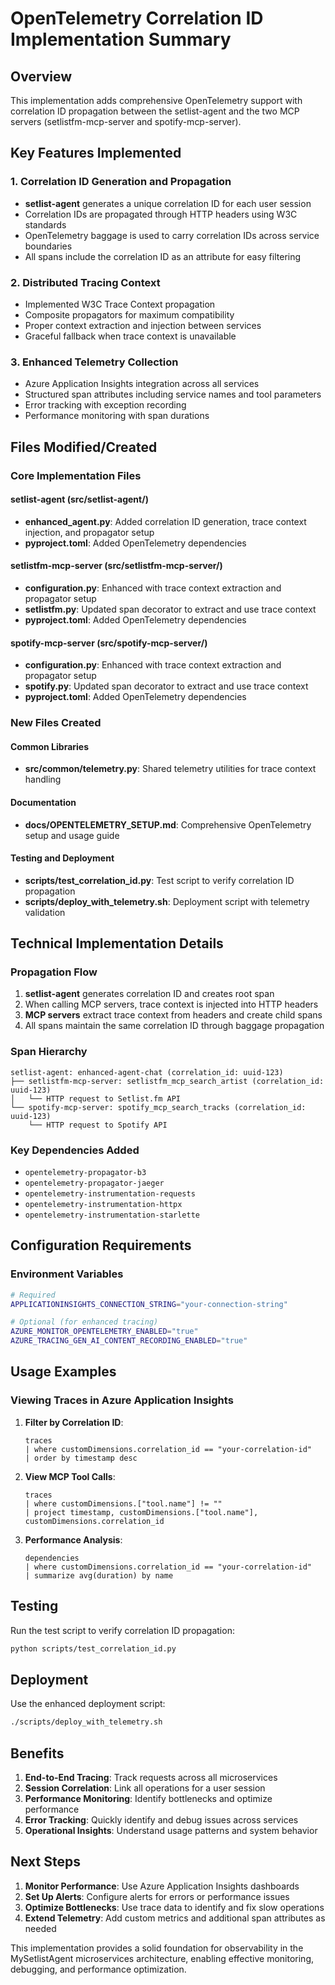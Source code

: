 # OpenTelemetry Correlation ID Implementation Summary

## Overview

This implementation adds comprehensive OpenTelemetry support with correlation ID propagation between the setlist-agent and the two MCP servers (setlistfm-mcp-server and spotify-mcp-server).

## Key Features Implemented

### 1. Correlation ID Generation and Propagation

- **setlist-agent** generates a unique correlation ID for each user session
- Correlation IDs are propagated through HTTP headers using W3C standards
- OpenTelemetry baggage is used to carry correlation IDs across service boundaries
- All spans include the correlation ID as an attribute for easy filtering

### 2. Distributed Tracing Context

- Implemented W3C Trace Context propagation
- Composite propagators for maximum compatibility
- Proper context extraction and injection between services
- Graceful fallback when trace context is unavailable

### 3. Enhanced Telemetry Collection

- Azure Application Insights integration across all services
- Structured span attributes including service names and tool parameters
- Error tracking with exception recording
- Performance monitoring with span durations

## Files Modified/Created

### Core Implementation Files

#### setlist-agent (src/setlist-agent/)

- **enhanced_agent.py**: Added correlation ID generation, trace context injection, and propagator setup
- **pyproject.toml**: Added OpenTelemetry dependencies

#### setlistfm-mcp-server (src/setlistfm-mcp-server/)

- **configuration.py**: Enhanced with trace context extraction and propagator setup
- **setlistfm.py**: Updated span decorator to extract and use trace context
- **pyproject.toml**: Added OpenTelemetry dependencies

#### spotify-mcp-server (src/spotify-mcp-server/)

- **configuration.py**: Enhanced with trace context extraction and propagator setup
- **spotify.py**: Updated span decorator to extract and use trace context
- **pyproject.toml**: Added OpenTelemetry dependencies

### New Files Created

#### Common Libraries

- **src/common/telemetry.py**: Shared telemetry utilities for trace context handling

#### Documentation

- **docs/OPENTELEMETRY_SETUP.md**: Comprehensive OpenTelemetry setup and usage guide

#### Testing and Deployment

- **scripts/test_correlation_id.py**: Test script to verify correlation ID propagation
- **scripts/deploy_with_telemetry.sh**: Deployment script with telemetry validation

## Technical Implementation Details

### Propagation Flow

1. **setlist-agent** generates correlation ID and creates root span
2. When calling MCP servers, trace context is injected into HTTP headers
3. **MCP servers** extract trace context from headers and create child spans
4. All spans maintain the same correlation ID through baggage propagation

### Span Hierarchy

```
setlist-agent: enhanced-agent-chat (correlation_id: uuid-123)
├── setlistfm-mcp-server: setlistfm_mcp_search_artist (correlation_id: uuid-123)
│   └── HTTP request to Setlist.fm API
└── spotify-mcp-server: spotify_mcp_search_tracks (correlation_id: uuid-123)
    └── HTTP request to Spotify API
```

### Key Dependencies Added

- `opentelemetry-propagator-b3`
- `opentelemetry-propagator-jaeger`
- `opentelemetry-instrumentation-requests`
- `opentelemetry-instrumentation-httpx`
- `opentelemetry-instrumentation-starlette`

## Configuration Requirements

### Environment Variables

```bash
# Required
APPLICATIONINSIGHTS_CONNECTION_STRING="your-connection-string"

# Optional (for enhanced tracing)
AZURE_MONITOR_OPENTELEMETRY_ENABLED="true"
AZURE_TRACING_GEN_AI_CONTENT_RECORDING_ENABLED="true"
```

## Usage Examples

### Viewing Traces in Azure Application Insights

1. **Filter by Correlation ID**:

   ```kusto
   traces
   | where customDimensions.correlation_id == "your-correlation-id"
   | order by timestamp desc
   ```

2. **View MCP Tool Calls**:

   ```kusto
   traces
   | where customDimensions.["tool.name"] != ""
   | project timestamp, customDimensions.["tool.name"], customDimensions.correlation_id
   ```

3. **Performance Analysis**:
   ```kusto
   dependencies
   | where customDimensions.correlation_id == "your-correlation-id"
   | summarize avg(duration) by name
   ```

## Testing

Run the test script to verify correlation ID propagation:

```bash
python scripts/test_correlation_id.py
```

## Deployment

Use the enhanced deployment script:

```bash
./scripts/deploy_with_telemetry.sh
```

## Benefits

1. **End-to-End Tracing**: Track requests across all microservices
2. **Session Correlation**: Link all operations for a user session
3. **Performance Monitoring**: Identify bottlenecks and optimize performance
4. **Error Tracking**: Quickly identify and debug issues across services
5. **Operational Insights**: Understand usage patterns and system behavior

## Next Steps

1. **Monitor Performance**: Use Azure Application Insights dashboards
2. **Set Up Alerts**: Configure alerts for errors or performance issues
3. **Optimize Bottlenecks**: Use trace data to identify and fix slow operations
4. **Extend Telemetry**: Add custom metrics and additional span attributes as needed

This implementation provides a solid foundation for observability in the MySetlistAgent microservices architecture, enabling effective monitoring, debugging, and performance optimization.
